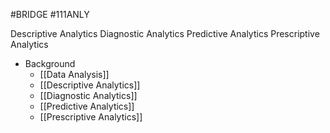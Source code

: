 #BRIDGE #111ANLY 

Descriptive Analytics
Diagnostic Analytics
Predictive Analytics
Prescriptive Analytics

* Background
	* [[Data Analysis]]
	* [[Descriptive Analytics]]
	* [[Diagnostic Analytics]]
	* [[Predictive Analytics]]
	* [[Prescriptive Analytics]]